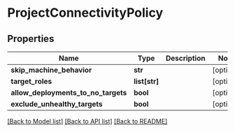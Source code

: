 # ProjectConnectivityPolicy

## Properties
Name | Type | Description | Notes
------------ | ------------- | ------------- | -------------
**skip_machine_behavior** | **str** |  | [optional] 
**target_roles** | **list[str]** |  | [optional] 
**allow_deployments_to_no_targets** | **bool** |  | [optional] 
**exclude_unhealthy_targets** | **bool** |  | [optional] 

[[Back to Model list]](../README.md#documentation-for-models) [[Back to API list]](../README.md#documentation-for-api-endpoints) [[Back to README]](../README.md)


